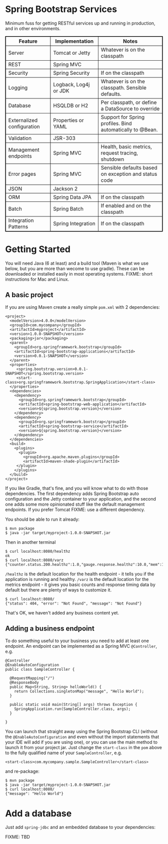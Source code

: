 <style>
table
{
border-collapse:collapse;
}
table,th, td
{
border: 1px solid black;
}
</style>

# Spring Bootstrap Services

Minimum fuss for getting RESTful services up and running in
production, and in other environments.

|Feature |Implementation |Notes |
|---|---|---|
|Server   |Tomcat or Jetty  | Whatever is on the classpath |
|REST     |Spring MVC       | |
|Security |Spring Security  | If on the classpath |
|Logging  |Logback, Log4j or JDK | Whatever is on the classpath. Sensible defaults. |
|Database |HSQLDB or H2     | Per classpath, or define a DataSource to override |
|Externalized configuration | Properties or YAML | Support for Spring profiles. Bind automatically to @Bean. |
|Validation                 | JSR-303    | |
|Management endpoints       | Spring MVC | Health, basic metrics, request tracing, shutdown |
|Error pages                | Spring MVC | Sensible defaults based on exception and status code |
|JSON                       |Jackson 2 | |
|ORM                        |Spring Data JPA | If on the classpath |
|Batch                      |Spring Batch | If enabled and on the classpath |
|Integration Patterns       |Spring Integration | If on the classpath |

# Getting Started

You will need Java (6 at least) and a build tool (Maven is what we use
below, but you are more than wecome to use gradle).  These can be
downloaded or installed easily in most operating systems.  FIXME:
short instructions for Mac and Linux.

## A basic project

If you are using Maven create a really simple `pom.xml` with 2 dependencies:

    <project>
      <modelVersion>4.0.0</modelVersion>
      <groupId>com.mycompany</groupId>
      <artifactId>myproject</artifactId>
      <version>1.0.0-SNAPSHOT</version>
      <packaging>jar</packaging>
      <parent>
        <groupId>org.springframework.bootstrap</groupId>
        <artifactId>spring-bootstrap-applications</artifactId>
        <version>0.0.1-SNAPSHOT</version>
      </parent>
      <properties>
         <spring.bootstrap.version>0.0.1-SNAPSHOT</spring.bootstrap.version>
         <start-class>org.springframework.bootstrap.SpringApplication</start-class>
      </properties>
      <dependencies>
        <dependency>
          <groupId>org.springframework.bootstrap</groupId>
          <artifactId>spring-bootstrap-web-application</artifactId>
          <version>${spring.bootstrap.version}</version>
        </dependency>
        <dependency>
          <groupId>org.springframework.bootstrap</groupId>
          <artifactId>spring-bootstrap-service</artifactId>
          <version>${spring.bootstrap.version}</version>
        </dependency>
      </dependencies>
      <build>
        <plugins>
          <plugin>
            <groupId>org.apache.maven.plugins</groupId>
            <artifactId>maven-shade-plugin</artifactId>
         </plugin>
        </plugins>
      </build>
    </project>

If you like Gradle, that's fine, and you will know what to do with
those dependencies.  The first dependency adds Spring Bootstrap auto
configuration and the Jetty container to your application, and the
second one adds some more opinionated stuff like the default
management endpoints.  If you prefer Tomcat FIXME: use a different
dependency.

You should be able to run it already:

    $ mvn package
    $ java -jar target/myproject-1.0.0-SNAPSHOT.jar

Then in another terminal

    $ curl localhost:8080/healthz
    ok
    $ curl localhost:8080/varz
    {"counter.status.200.healthz":1.0,"gauge.response.healthz":10.0,"mem":120768.0,"mem.free":105012.0,"processors":4.0}
    
`/healthz` is the default location for the health endpoint - it tells
you if the application is running and healthy. `/varz` is the default
location for the metrics endpoint - it gives you basic counts and
response timing data by default but there are plenty of ways to
customize it.

    $ curl localhost:8080/
    {"status": 404, "error": "Not Found", "message": "Not Found"}

That's OK, we haven't added any business content yet.

## Adding a business endpoint

To do something useful to your business you need to add at least one
endpoint.  An endpoint can be implemented as a Spring MVC
`@Controller`, e.g.

    @Controller
    @EnableAutoConfiguration
    public class SampleController {

      @RequestMapping("/")
      @ResponseBody
      public Map<String, String> helloWorld() {
        return Collections.singletonMap("message", "Hello World");
      }
      
      public static void main(String[] args) throws Exception {
        SpringApplication.run(SampleController.class, args);
      }

    }

You can launch that straight away using the Spring Bootstrap CLI
(without the `@EnableAutoConfiguration` and even without the import
statements that your IDE will add if you are using one), or you can
use the main method to launch it from your project jar.  Just change
the `start-class` in the `pom` above to the fully qualified name of
your `SampleController`, e.g.

    <start-class>com.mycompany.sample.SampleController</start-class>

and re-package:

    $ mvn package
    $ java -jar target/myproject-1.0.0-SNAPSHOT.jar
    $ curl localhost:8080/
    {"message": "Hello World"}

# Add a database

Just add `spring-jdbc` and an embedded database to your dependencies:

FIXME: TBD
